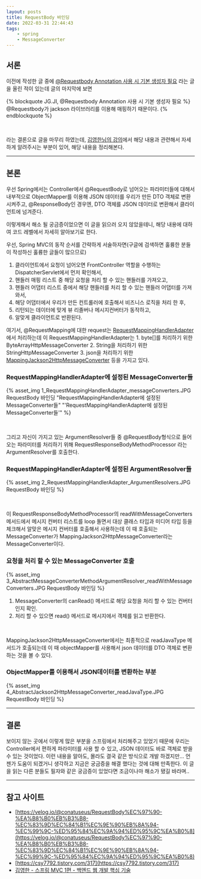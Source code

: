 ```yaml
---
layout: posts
title: RequestBody 바인딩
date: 2022-03-31 22:44:43
tags:
    - spring
    - MessageConverter
---
```


## 서론

이전에 작성한 글 중에 [@Requestbody Annotation 사용 시 기본 생성자 필요](https://jungguji.github.io/2021/02/05/Requestbody-Annotation-%EC%82%AC%EC%9A%A9-%EC%8B%9C-%EA%B8%B0%EB%B3%B8-%EC%83%9D%EC%84%B1%EC%9E%90-%ED%95%84%EC%9A%94/) 라는
글을 올린 적이 있는데 글의 마지막에 보면

{% blockquote JG.JI, @Requestbody Annotation 사용 시 기본 생성자 필요 %}
@Requestbody가 jackson 라이브러리를 이용해 매핑하기 때문이다.
{% endblockquote %}

<br />

라는 결론으로 글을 마무리 하였는데, [김영한님의 강의](https://www.inflearn.com/course/%EC%8A%A4%ED%94%84%EB%A7%81-mvc-1/dashboard)에서 해당 내용과 관련해서 자세하게 알려주시는 부분이 있어, 해당 내용을 정리해본다.

* * *

## 본론

우선 Spring에서는 Controller에서 @RequestBody로 넘어오는 파라미터들에 대해서 내부적으로 ObjectMapper를 이용해 JSON 데이터를 우리가 만든 DTO 객체로 변환시켜주고,
@ResponseBody인 경우엔, DTO 객체를 JSON 데이터로 변환해서 클라이언트에 넘겨준다.

이렇게해서 해소 될 궁금증이었으면 이 글을 읽으러 오지 않았을테니, 해당 내용에 대하여 코드 레벨에서 자세히 알아보기로 한다.

우선, Spring MVC의 동작 순서를 간략하게 서술하자면(구글에 검색하면 훌륭한 분들이 작성하신 훌륭한 글들이 많으므로)

1. 클라이언트에서 요청이 넘어오면 FrontController 역할을 수행하는 DispatcherServlet에서 먼저 확인해서,
2. 핸들러 매핑 리스트 중 해당 요청을 처리 할 수 있는 핸들러를 가져오고,
3. 핸들러 어댑터 리스트 중에서 해당 핸들러를 처리 할 수 있는 핸들러 어댑터를 가져와서,
4. 해당 어댑터에서 우리가 만든 컨트롤러에 호출해서 비즈니스 로직을 처리 한 후,
5. 리턴되는 데이터에 맞게 뷰 리졸버나 메시지컨버터가 동작하고,
6. 알맞게 클라이언트로 반환된다.

여기서, @RequestMapping에 대한 request는 [RequestMappingHandlerAdapter](https://docs.spring.io/spring-framework/docs/current/javadoc-api/org/springframework/web/servlet/mvc/method/annotation/RequestMappingHandlerAdapter.html)에서 처리하는데
이 RequestMappingHandlerAdapter는
    1. byte[]를 처리하기 위한 ByteArrayHttpMessageConverter
    2. String을 처리하기 위한 StringHttpMessageConverter
    3. json을 처리하기 위한 [MappingJackson2HttpMessageConverter](https://docs.spring.io/spring-framework/docs/current/javadoc-api/index.html?org/springframework/http/converter/json/MappingJackson2HttpMessageConverter.html)
등을 가지고 있다.

### RequestMappingHandlerAdapter에 설정된 MessageConverter들

{% asset_img 1_RequestMappingHandlerAdapter_messageConverters.JPG RequestBody 바인딩 "RequestMappingHandlerAdapter에 설정된 MessageConverter들" "'RequestMappingHandlerAdapter에 설정된 MessageConverter들'" %}

<br />

그리고 자신이 가지고 있는 ArgumentResolver들 중
@RequestBody형식으로 들어오는 파라미터를 처리하기 위해 RequestResponseBodyMethodProcessor 라는 ArgumentResolver를 호출한다.

### RequestMappingHandlerAdapter에 설정된 ArgumentResolver들

{% asset_img 2_RequestMappingHandlerAdapter_ArgumentResolvers.JPG RequestBody 바인딩 %}

<br />

이 RequestResponseBodyMethodProcessor의 readWithMessageConverters 메서드에서 메시지 컨버터 리스트를 loop 돌면서
대상 클래스 타입과 미디어 타입 등을 체크해서 알맞은 메시지 컨버터를 호출해서 사용하는데
이 때 호출되는 MessageConverter가 MappingJackson2HttpMessageConverter라는 MessageConverter이다.

### 요청을 처리 할 수 있는 MessageConverter 호출

{% asset_img 3_AbstractMessageConverterMethodArgumentResolver_readWithMessageConverters.JPG RequestBody 바인딩 %}

1. MessageConverter의 canRead() 메서드로 해당 요청을 처리 할 수 있는 컨버터 인지 확인.
2. 처리 할 수 있으면 read() 메서드로 메시지에서 객체를 읽고 반환한다.

<br />

MappingJackson2HttpMessageConverter에서는 최종적으로 readJavaType 메서드가 호출되는데 이 때 objectMapper를 사용해서 json 데이터를 DTO 객체로 변환하는 것을 볼 수 있다.

### ObjectMapper를 이용해서 JSON데이터를 변환하는 부분

{% asset_img 4_AbstractJackson2HttpMessageConverter_readJavaType.JPG RequestBody 바인딩 %}

* * *

## 결론

보이지 않는 곳에서 이렇게 많은 부분을 스프링에서 처리해주고 있었기 때문에 우리는 Controller에서 편하게 파라미터를 사용 할 수 있고, JSON 데이터도 바로 객체로 받을 수 있는 것이었다.
이런 내용을 알아도, 몰라도 결국 같은 방식으로 개발 하겠지만... 언젠가 도움이 되겠거니 생각하고 지금은 궁금증을 해결 했다는 것에 대해 만족한다.
이 글을 읽는 다른 분들도 필자와 같은 궁금증이 있었다면 조금이나마 해소가 됐길 바라며..

* * *

## 참고 사이트

- [https://velog.io/@conatuseus/RequestBody%EC%97%90-%EA%B8%B0%EB%B3%B8-%EC%83%9D%EC%84%B1%EC%9E%90%EB%8A%94-%EC%99%9C-%ED%95%84%EC%9A%94%ED%95%9C%EA%B0%8](https://velog.io/@conatuseus/RequestBody%EC%97%90-%EA%B8%B0%EB%B3%B8-%EC%83%9D%EC%84%B1%EC%9E%90%EB%8A%94-%EC%99%9C-%ED%95%84%EC%9A%94%ED%95%9C%EA%B0%8)
- [https://csy7792.tistory.com/317](https://csy7792.tistory.com/317)
- [김영한 - 스프링 MVC 1편 - 백엔드 웹 개발 핵심 기술](https://www.inflearn.com/course/%EC%8A%A4%ED%94%84%EB%A7%81-mvc-1)